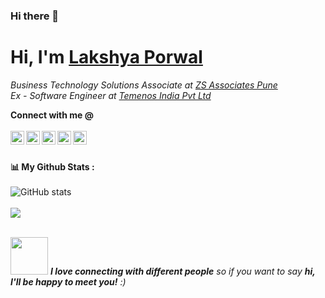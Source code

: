 ### Hi there 👋

<!--
**guplakshya/guplakshya** is a ✨ _special_ ✨ repository because its `README.md` (this file) appears on your GitHub profile.

Here are some ideas to get you started:

- 🔭 I’m currently working on ...
- 🌱 I’m currently learning ...
- 👯 I’m looking to collaborate on ...
- 🤔 I’m looking for help with ...
- 💬 Ask me about ...
- 📫 How to reach me: ...
- 😄 Pronouns: ...
- ⚡ Fun fact: ...
-->

# <h1>Hi, I'm <a href="https://github.com/guplakshya">Lakshya Porwal<a></h1>

<p>
<em>Business Technology Solutions Associate at <a href="https://www.zs.com/">ZS Associates Pune</a>
</br>
Ex - Software Engineer at <a href="https://www.temenos.com/">Temenos India Pvt Ltd</a></em>
</p>

**Connect with me @** 
<br> <br>
<a href="https://www.linkedin.com/in/lakshya-porwal/">
  <img align="left" alt="lakshya's LinkedIn" width="22px" src="https://cdn.jsdelivr.net/npm/simple-icons@v3/icons/linkedin.svg" />
</a>
<a href="https://github.com/guplakshya">
  <img align="left" alt="lakshya's Github" width="22px" src="https://cdn.jsdelivr.net/npm/simple-icons@v3/icons/github.svg" />
</a>
<a href="mailto:guplakshya@gmail.com">
  <img align="left" alt="lakshya's Gmail" width="22px" src="https://cdn.jsdelivr.net/npm/simple-icons@v3/icons/gmail.svg" />
</a>
<a href="https://www.reddit.com/user/lakshya_p">
  <img align="left" alt="lakshya's Reddit" width="22px" src="https://cdn.jsdelivr.net/npm/simple-icons@v3/icons/reddit.svg" />
</a>
<a href="https://discord.com/channels/@guplakshya">
  <img align="left" alt="lakshya's Discord" width="22px" src="https://cdn.jsdelivr.net/npm/simple-icons@v3/icons/discord.svg" />
</a>
<br><br>

<strong>📊 My Github Stats :</strong><br><br>
![GitHub stats](https://github-readme-stats.vercel.app/api?username=guplakshya&show_icons=true&count_private=true&include_all_commits=true&theme=radical)
<br><br>
<img align="center" src="https://github-readme-streak-stats.herokuapp.com/?user=guplakshya&theme=radical&hide_border=true"/><br><br>


<img src="https://media.giphy.com/media/LnQjpWaON8nhr21vNW/giphy.gif" width="60"> <em><b>I love connecting with different people</b> so if you want to say <b>hi, I'll be happy to meet you!</b> :)</em>
